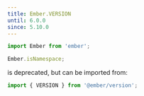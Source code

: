 ```yaml
---
title: Ember.VERSION 
until: 6.0.0
since: 5.10.0
---
```


```js
import Ember from 'ember';

Ember.isNamespace;
```

is deprecated, but can be imported from:
```js
import { VERSION } from '@ember/version';
```
